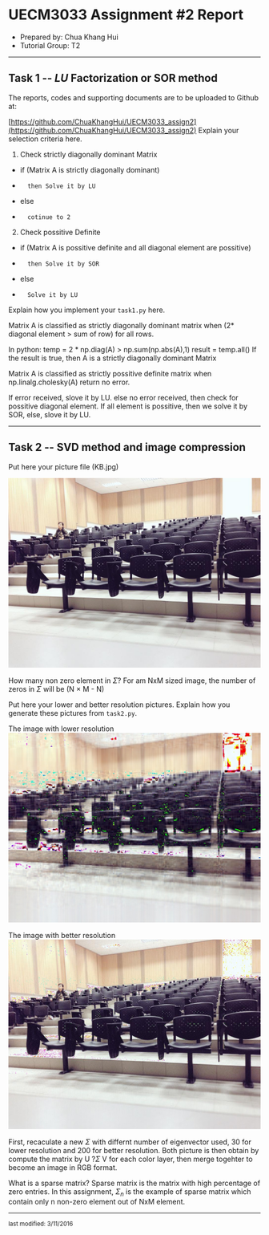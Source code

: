 UECM3033 Assignment #2 Report
========================================================

- Prepared by: Chua Khang Hui
- Tutorial Group: T2

--------------------------------------------------------

## Task 1 --  $LU$ Factorization or SOR method

The reports, codes and supporting documents are to be uploaded to Github at: 

[https://github.com/ChuaKhangHui/UECM3033_assign2](https://github.com/ChuaKhangHui/UECM3033_assign2)
Explain your selection criteria here.

1. Check strictly diagonally dominant Matrix
-	if (Matrix A is strictly diagonally dominant)
-		then Solve it by LU
-	else
-		cotinue to 2

2. Check possitive Definite 
-	if (Matrix A is possitive definite and all diagonal element are possitive)
-		then Solve it by SOR
-	else
-		Solve it by LU
		
Explain how you implement your `task1.py` here.

Matrix A is classified as strictly diagonally dominant matrix when (2* diagonal element > sum of row) for all rows.

In python: 
	temp = 2 * np.diag(A) > np.sum(np.abs(A),1)
    result = temp.all()
If the result is true, then A is a strictly diagonally dominant Matrix

Matrix A is classified as strictly possitive definite matrix when  np.linalg.cholesky(A) return no error.

If error received, slove it by LU.
else no error received, then check for possitive diagonal element.
If all element is possitive, then we solve it by SOR, else, slove it by LU.


---------------------------------------------------------

## Task 2 -- SVD method and image compression

Put here your picture file (KB.jpg)

![KB.jpg](KB.jpg)

How many non zero element in $\Sigma$?
For am NxM sized image, the number of zeros in $\Sigma$ will be (N $\times$ M - N) 

Put here your lower and better resolution pictures. Explain how you generate
these pictures from `task2.py`.

The image with lower resolution
![KB_lower.jpg](KB_lower.jpg)

The image with better resolution
![KB_better.jpg](KB_better.jpg)

First, recaculate a new $\Sigma$ with differnt number of eigenvector used, 30 for lower resolution and 200 for better resolution.
Both picture is then obtain by compute the matrix by U $?\Sigma$ V for each color layer, then merge togehter to become an image in RGB format.

What is a sparse matrix?
Sparse matrix is the matrix with high percentage of zero entries.
In this assignment, $\Sigma_n$ is the example of sparse matrix which contain only n non-zero element out of NxM element.

-----------------------------------

<sup>last modified: 3/11/2016</sup>
